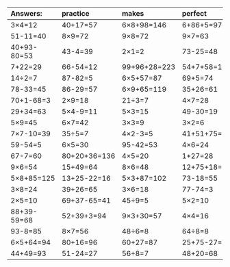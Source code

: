 | Answers: | practice | makes | perfect | ! |
| :--- | :--- | :--- | :--- | :--- |
| 3×4=12 | 40+17=57 | 6×8+98=146 | 6+86+5=97 | 4×3=12 | 
| 51-11=40 | 8×9=72 | 9×8=72 | 9×7=63 | 42÷7=6 | 
| 40+93-80=53 | 43-4=39 | 2×1=2 | 73-25=48 | 86+67+74=227 | 
| 7+22=29 | 66-54=12 | 99+96+28=223 | 54+7+58=119 | 5×9+98=143 | 
| 14÷2=7 | 87-82=5 | 6×5+57=87 | 69+5=74 | 13-3=10 | 
| 78-33=45 | 86-29=57 | 6×9+65=119 | 35+26=61 | 9×3=27 | 
| 70+1-68=3 | 2×9=18 | 21÷3=7 | 4×7=28 | 6×7-2=40 | 
| 29+34=63 | 5×4-9=11 | 5×3=15 | 49-30=19 | 8×8=64 | 
| 5×9=45 | 6×7=42 | 3×3=9 | 3×2=6 | 96-31=65 | 
| 7×7-10=39 | 35÷5=7 | 4×2-3=5 | 41+51+75=167 | 93+90-49=134 | 
| 59-54=5 | 6×5=30 | 95-42=53 | 4×6=24 | 67-13=54 | 
| 67-7=60 | 80+20+36=136 | 4×5=20 | 1+27=28 | 43+15=58 | 
| 9×6=54 | 15+49=64 | 8×6=48 | 12+75+18=105 | 63+75+49=187 | 
| 5×8+85=125 | 13+25-22=16 | 5×3+87=102 | 73-18=55 | 8×2+93=109 | 
| 3×8=24 | 39+26=65 | 3×6=18 | 77-74=3 | 6×9-15=39 | 
| 2×5=10 | 69+37-65=41 | 45÷9=5 | 5×2=10 | 38+59=97 | 
| 88+39-59=68 | 52+39+3=94 | 9×3+30=57 | 4×4=16 | 37+53-85=5 | 
| 93-8=85 | 8×7=56 | 48÷6=8 | 64÷8=8 | 5×6=30 | 
| 6×5+64=94 | 80+16=96 | 60+27=87 | 25+75-27=73 | 2×2=4 | 
| 44+49=93 | 51-24=27 | 56÷8=7 | 48+20=68 | 4×9=36 | 
